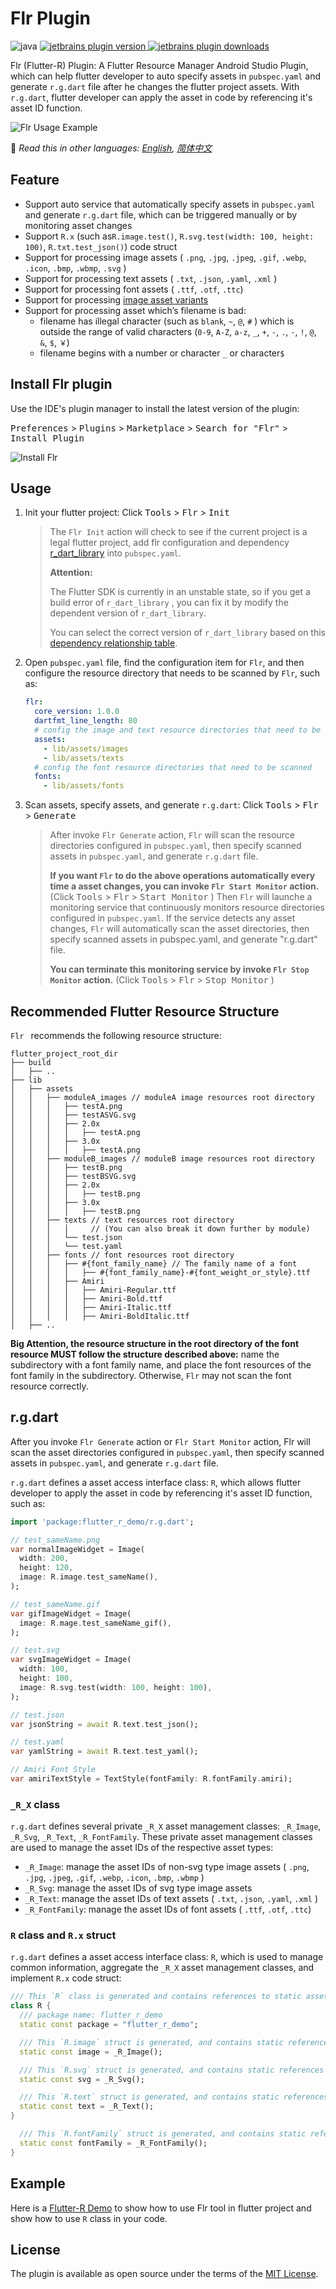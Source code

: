 # Flr Plugin

![java](https://img.shields.io/badge/language-java-orange.svg) [![jetbrains plugin version](https://img.shields.io/jetbrains/plugin/v/13789-flr) ![jetbrains plugin downloads](https://img.shields.io/jetbrains/plugin/d/13789-flr)](https://plugins.jetbrains.com/plugin/13789-flr)


Flr (Flutter-R) Plugin: A Flutter Resource Manager Android Studio Plugin, which can help flutter developer to auto specify assets in `pubspec.yaml` and generate `r.g.dart` file after he changes the flutter project assets. With `r.g.dart`,  flutter developer can apply the asset in code by referencing it's asset ID function.

![Flr Usage Example](README_Assets/flr-usage-example.gif)


📖 *Read this in other languages: [English](README.md),  [简体中文](README.zh-cn.md)*

## Feature

- Support auto service that automatically specify assets in `pubspec.yaml` and generate  `r.g.dart` file,  which can be triggered manually or by monitoring asset changes
- Support `R.x` (such as`R.image.test()`, `R.svg.test(width: 100, height: 100)`, `R.txt.test_json()`) code struct 
- Support for processing image assets ( `.png`, `.jpg`, `.jpeg`, `.gif`, `.webp`, `.icon`, `.bmp`, `.wbmp`, `.svg` ) 
- Support for processing text assets ( `.txt`, `.json`, `.yaml`, `.xml` ) 
- Support for processing font assets ( `.ttf`, `.otf`, `.ttc`) 
- Support for processing [image asset variants](https://flutter.dev/docs/development/ui/assets-and-images#asset-variants)
- Support for processing asset which’s filename is bad:
   - filename has illegal character (such as  `blank`,  `~`, `@`, `#` ) which is outside the range of  valid characters (`0-9`, `A-Z`, `a-z`, `_`, `+`, `-`, `.`, `·`,  `!`,  `@`,  `&`, `$`, `￥`)
   - filename begins with a number or character `_`  or character`$`
   

## Install Flr plugin

Use the IDE's plugin manager to install the latest version of the plugin:

<kbd>Preferences</kbd> > <kbd>Plugins</kbd> > <kbd>Marketplace</kbd> > <kbd>Search for "Flr"</kbd> > <kbd>Install Plugin</kbd>

![Install Flr](README_Assets/flr-install.png)

## Usage

1. Init your flutter project: Click <kbd>Tools</kbd> > <kbd>Flr</kbd> > <kbd>Init</kbd>

    > The `Flr Init` action will check to see if the current project is a legal flutter project, add flr configuration and dependency [r_dart_library](https://github.com/YK-Unit/r_dart_library) into `pubspec.yaml`.
    >
    > **Attention:**
    >
    > The Flutter SDK is currently in an unstable state, so if you get a build error of `r_dart_library` , you can fix it by modify the dependent version of `r_dart_library`.
    >
    > You can select the correct version of `r_dart_library` based on this [dependency relationship table](https://github.com/YK-Unit/r_dart_library#dependency-relationship-table).
    
2. Open `pubspec.yaml` file, find the configuration item for `Flr`, and then configure the resource directory that needs to be scanned by `Flr`, such as:

   ```yaml
   flr:
     core_version: 1.0.0
     dartfmt_line_length: 80
     # config the image and text resource directories that need to be scanned
     assets:
       - lib/assets/images
       - lib/assets/texts
     # config the font resource directories that need to be scanned
     fonts:
       - lib/assets/fonts
   ```

3. Scan assets, specify assets, and generate `r.g.dart`: Click <kbd>Tools</kbd> > <kbd>Flr</kbd> > <kbd>Generate</kbd>

     > After invoke `Flr Generate` action, `Flr` will scan the resource directories configured in `pubspec.yaml`, then specify scanned assets in `pubspec.yaml`, and generate `r.g.dart` file.
     > 
     > **If you want `Flr` to do the above operations automatically every time a asset changes, you can invoke `Flr Start Monitor` action.** (Click <kbd>Tools</kbd> > <kbd>Flr</kbd> > <kbd>Start Monitor</kbd> )
     > Then `Flr` will launche a monitoring service that continuously monitors resource directories configured in `pubspec.yaml`. If the service detects any asset changes, `Flr` will automatically scan the asset directories, then specify scanned assets in pubspec.yaml, and generate "r.g.dart" file. 
     >
     > **You can terminate this monitoring service by invoke `Flr Stop Monitor` action.** (Click <kbd>Tools</kbd> > <kbd>Flr</kbd> > <kbd>Stop Monitor</kbd> )

## Recommended Flutter Resource Structure 

 `Flr ` recommends the following resource structure:

```
flutter_project_root_dir
├── build
│   ├── ..
├── lib
│   ├── assets
│   │   ├── moduleA_images // moduleA image resources root directory
│   │   │   ├── testA.png
│   │   │   ├── testASVG.svg
│   │   │   ├── 2.0x
│   │   │   │   ├── testA.png
│   │   │   ├── 3.0x
│   │   │   │   ├── testA.png
│   │   ├── moduleB_images // moduleB image resources root directory
│   │   │   ├── testB.png
│   │   │   ├── testBSVG.svg
│   │   │   ├── 2.0x
│   │   │   │   ├── testB.png
│   │   │   ├── 3.0x
│   │   │   │   ├── testB.png
│   │   ├── texts // text resources root directory 
│   │   │   │     // (You can also break it down further by module)
│   │   │   └── test.json
│   │   │   └── test.yaml
│   │   ├── fonts // font resources root directory
│   │   │   ├── #{font_family_name} // The family name of a font
│   │   │   │   ├── #{font_family_name}-#{font_weight_or_style}.ttf
│   │   │   ├── Amiri
│   │   │   │   ├── Amiri-Regular.ttf
│   │   │   │   ├── Amiri-Bold.ttf
│   │   │   │   ├── Amiri-Italic.ttf
│   │   │   │   ├── Amiri-BoldItalic.ttf
│   ├── ..
```



**Big Attention,  the resource structure in the root directory of the font resource MUST follow the structure described above:** name the subdirectory with a font family name, and place the font resources of the font family in the subdirectory. Otherwise, `Flr` may not scan the font resource correctly.

## r.g.dart

After you invoke `Flr Generate` action or `Flr Start Monitor` action, Flr will scan the asset directories configured in `pubspec.yaml`, then specify scanned assets in `pubspec.yaml`, and generate `r.g.dart` file.

`r.g.dart` defines a asset access interface class: `R`, which allows flutter developer to apply the asset in code by referencing it's asset ID function, such as: 

```dart
import 'package:flutter_r_demo/r.g.dart';

// test_sameName.png
var normalImageWidget = Image(
  width: 200,
  height: 120,
  image: R.image.test_sameName(),
);

// test_sameName.gif
var gifImageWidget = Image(
  image: R.mage.test_sameName_gif(),
);

// test.svg
var svgImageWidget = Image(
  width: 100,
  height: 100,
  image: R.svg.test(width: 100, height: 100),
);

// test.json
var jsonString = await R.text.test_json();

// test.yaml
var yamlString = await R.text.test_yaml();

// Amiri Font Style
var amiriTextStyle = TextStyle(fontFamily: R.fontFamily.amiri);
```

### `_R_X` class

`r.g.dart` defines several private `_R_X` asset management classes: `_R_Image`, `_R_Svg`, `_R_Text`, `_R_FontFamily`. These private asset management classes are used to manage the asset IDs of the respective asset types:

- `_R_Image`: manage the asset IDs of non-svg type image assets ( `.png`, `.jpg`, `.jpeg`, `.gif`, `.webp`, `.icon`, `.bmp`, `.wbmp` )
- `_R_Svg`: manage the asset IDs of svg type image assets
- `_R_Text`: manage the asset IDs of text assets ( `.txt`, `.json`, `.yaml`, `.xml` ) 
- `_R_FontFamily`: manage the asset IDs of font assets ( `.ttf`, `.otf`, `.ttc`) 

### `R` class and `R.x` struct

`r.g.dart` defines a asset access interface class: `R`, which is used to manage common information, aggregate the `_R_X` asset management classes, and implement `R.x` code struct:

```dart
/// This `R` class is generated and contains references to static asset resources.
class R {
  /// package name: flutter_r_demo
  static const package = "flutter_r_demo";

  /// This `R.image` struct is generated, and contains static references to static non-svg type image asset resources.
  static const image = _R_Image();

  /// This `R.svg` struct is generated, and contains static references to static svg type image asset resources.
  static const svg = _R_Svg();

  /// This `R.text` struct is generated, and contains static references to static text asset resources.
  static const text = _R_Text();
}

  /// This `R.fontFamily` struct is generated, and contains static references to static font resources.
  static const fontFamily = _R_FontFamily();
}
```

## Example

Here is a [Flutter-R Demo](https://github.com/Fly-Mix/flutter_r_demo) to show how to use Flr tool in flutter project and show how to use `R` class in your code.

## License

The plugin is available as open source under the terms of the [MIT License](https://opensource.org/licenses/MIT).
